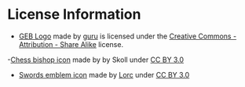 License Information
====================

- [GEB Logo](https://www.thingiverse.com/thing:3265) made by [guru](https://www.thingiverse.com/guru) is licensed under the [Creative Commons - Attribution - Share Alike](https://creativecommons.org/licenses/by-sa/3.0/) license.

-[Chess bishop icon](https://game-icons.net/1x1/skoll/chess-bishop.html) made by by Skoll under [CC BY 3.0](https://creativecommons.org/licenses/by/3.0/)

- [Swords emblem icon](https://game-icons.net/1x1/lorc/swords-emblem.html) made by [Lorc](http://lorcblog.blogspot.com/) under [CC BY 3.0](https://creativecommons.org/licenses/by/3.0/)
